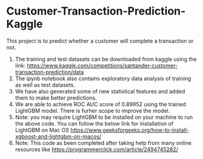 # Customer-Transaction-Prediction-Kaggle
This project is to predict whether a customer will complete a transaction or not.
1. The training and test datasets can be downloaded from kaggle using the link:
   https://www.kaggle.com/competitions/santander-customer-transaction-prediction/data
2. The ipynb notebook also contains exploratory data analysis of training as well as test datasets.
3. We have also generated some of new statistical features and added them to make better predictions.
4. We are able to achieve ROC AUC score of 0.89952 using the trained LightGBM model. There is furher scope to improve the model.   
5. Note: you may require LightGBM to be installed on your machine to run the above code. You can follow the below link for installation of LightGBM on Mac    OS  https://www.geeksforgeeks.org/how-to-install-xgboost-and-lightgbm-on-macos/
6. Note: This code as been completed after taking help from many online resources like https://programmerclick.com/article/2494745282/ 
